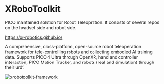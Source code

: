 # XRoboToolkit

PICO maintained solution for Robot Teleopration. It consists of several repos on the headset side and robot side.

https://xr-robotics.github.io/

A comprehensive, cross-platform, open-source robot teleoperation framework for tele-controlling robots and collecting embodied AI training data. Supports PICO 4 Ultra through OpenXR, hand and controller interaction, PICO Motion Tracker, and robots (real and simulation) through their urdf.

![xrobotoolkit-framework](https://github.com/user-attachments/assets/b8a65ea7-5b22-421e-a372-82448ad668c9)

